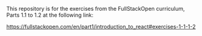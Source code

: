 This repository is for the exercises from the FullStackOpen curriculum, Parts 1.1 to 1.2 at the following link:

https://fullstackopen.com/en/part1/introduction_to_react#exercises-1-1-1-2
